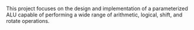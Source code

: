 This project focuses on the design and implementation of a parameterized ALU capable of performing a wide range of arithmetic, logical, shift, and rotate operations. 
